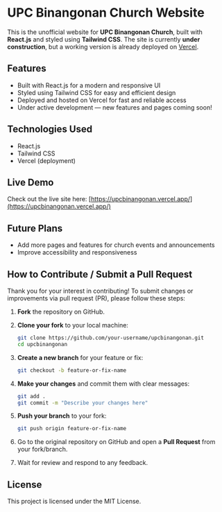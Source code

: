 # UPC Binangonan Church Website

This is the unofficial website for **UPC Binangonan Church**, built with **React.js** and styled using **Tailwind CSS**. The site is currently **under construction**, but a working version is already deployed on [Vercel](https://upcbinangonan.vercel.app/).

## Features

- Built with React.js for a modern and responsive UI
- Styled using Tailwind CSS for easy and efficient design
- Deployed and hosted on Vercel for fast and reliable access
- Under active development — new features and pages coming soon!

## Technologies Used
- React.js
- Tailwind CSS
- Vercel (deployment)

## Live Demo

Check out the live site here: [https://upcbinangonan.vercel.app/](https://upcbinangonan.vercel.app/)  


## Future Plans
- Add more pages and features for church events and announcements
- Improve accessibility and responsiveness


## How to Contribute / Submit a Pull Request

Thank you for your interest in contributing! To submit changes or improvements via pull request (PR), please follow these steps:

1. **Fork** the repository on GitHub.

2. **Clone your fork** to your local machine:

   ```bash
   git clone https://github.com/your-username/upcbinangonan.git
   cd upcbinangonan

3. **Create a new branch** for your feature or fix:

   ```bash
   git checkout -b feature-or-fix-name

4. **Make your changes** and commit them with clear messages:

    ```bash
    git add .
    git commit -m "Describe your changes here"

5. **Push your branch** to your fork:

    ```bash
    git push origin feature-or-fix-name

6. Go to the original repository on GitHub and open a **Pull Request** from your fork/branch.

7. Wait for review and respond to any feedback.

## License
This project is licensed under the MIT License. 

